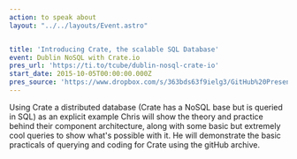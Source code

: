 ```yaml
---
action: to speak about
layout: "../../layouts/Event.astro"


title: 'Introducing Crate, the scalable SQL Database'
event: Dublin NoSQL with Crate.io
pres_url: 'https://ti.to/tcube/dublin-nosql-crate-io'
start_date: 2015-10-05T00:00:00.000Z
pres_source: 'https://www.dropbox.com/s/363bds63f9ielg3/GitHub%20Presentation%20%28Draft%29.key?dl=0'
---
```


Using Crate a distributed database (Crate has a NoSQL base but is queried in SQL) as an explicit example Chris will show the theory and practice behind their component architecture, along with some basic but extremely cool queries to show what's possible with it. He will demonstrate the basic practicals of querying and coding for Crate using the gitHub archive.
